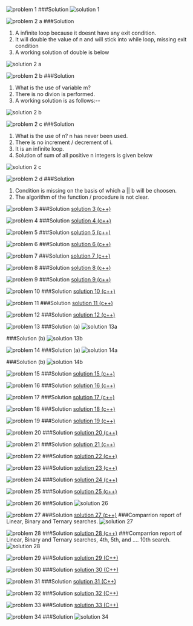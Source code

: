 ![problem 1](https://github.com/cpp-rakesh/DiscreteMathematicsAndItsApplications/blob/master/Chapter_3_Algorithms/3.1_Algorithms/Exercises/repo/images/problem_1.jpg)
###Solution
![solution 1](https://github.com/cpp-rakesh/DiscreteMathematicsAndItsApplications/blob/master/Chapter_3_Algorithms/3.1_Algorithms/Exercises/repo/images/solution_1.jpg)


![problem 2 a](https://github.com/cpp-rakesh/DiscreteMathematicsAndItsApplications/blob/master/Chapter_3_Algorithms/3.1_Algorithms/Exercises/repo/images/problem_2_a.jpg)
###Solution
1. A infinite loop because it doesnt have any exit condition.
2. It will double the value of n and will stick into while loop, missing exit condition
3. A working solution of double is below

![solution 2 a](https://github.com/cpp-rakesh/DiscreteMathematicsAndItsApplications/blob/master/Chapter_3_Algorithms/3.1_Algorithms/Exercises/repo/images/solution_2_a.jpg)


![problem 2 b](https://github.com/cpp-rakesh/DiscreteMathematicsAndItsApplications/blob/master/Chapter_3_Algorithms/3.1_Algorithms/Exercises/repo/images/problem_2_b.jpg)
###Solution
1. What is the use of variable m?
2. There is no divion is performed.
3. A working solution is as follows:--

![solution 2 b](https://github.com/cpp-rakesh/DiscreteMathematicsAndItsApplications/blob/master/Chapter_3_Algorithms/3.1_Algorithms/Exercises/repo/images/solution_2_b.jpg)


![problem 2 c](https://github.com/cpp-rakesh/DiscreteMathematicsAndItsApplications/blob/master/Chapter_3_Algorithms/3.1_Algorithms/Exercises/repo/images/problem_2_c.jpg)
###Solution
1. What is the use of n? n has never been used.
2. There is no increment / decrement of i.
3. It is an infinite loop.
4. Solution of sum of all positive n integers is given below

![solution 2 c](https://github.com/cpp-rakesh/DiscreteMathematicsAndItsApplications/blob/master/Chapter_3_Algorithms/3.1_Algorithms/Exercises/repo/images/solution_2_c.jpg)


![problem 2 d](https://github.com/cpp-rakesh/DiscreteMathematicsAndItsApplications/blob/master/Chapter_3_Algorithms/3.1_Algorithms/Exercises/repo/images/problem_2_d.jpg)
###Solution
1. Condition is missing on the basis of which a || b will be choosen.
2. The algorithm of the function / procedure is not clear.


![problem 3](https://github.com/cpp-rakesh/DiscreteMathematicsAndItsApplications/blob/master/Chapter_3_Algorithms/3.1_Algorithms/Exercises/repo/images/problem_3.jpg)
###Solution
[solution 3 (c++)](https://github.com/cpp-rakesh/DiscreteMathematicsAndItsApplications/blob/master/Chapter_3_Algorithms/3.1_Algorithms/Exercises/repo/source/solution_3.cpp)


![problem 4](https://github.com/cpp-rakesh/DiscreteMathematicsAndItsApplications/blob/master/Chapter_3_Algorithms/3.1_Algorithms/Exercises/repo/images/problem_4.jpg)
###Solution
[solution 4 (c++)](https://github.com/cpp-rakesh/DiscreteMathematicsAndItsApplications/blob/master/Chapter_3_Algorithms/3.1_Algorithms/Exercises/repo/source/solution_4.cpp)


![problem 5](https://github.com/cpp-rakesh/DiscreteMathematicsAndItsApplications/blob/master/Chapter_3_Algorithms/3.1_Algorithms/Exercises/repo/images/problem_5.jpg)
###Solution
[solution 5 (c++)](https://github.com/cpp-rakesh/DiscreteMathematicsAndItsApplications/blob/master/Chapter_3_Algorithms/3.1_Algorithms/Exercises/repo/source/solution_5.cpp)


![problem 6](https://github.com/cpp-rakesh/DiscreteMathematicsAndItsApplications/blob/master/Chapter_3_Algorithms/3.1_Algorithms/Exercises/repo/images/problem_6.jpg)
###Solution
[solution 6 (c++)](https://github.com/cpp-rakesh/DiscreteMathematicsAndItsApplications/blob/master/Chapter_3_Algorithms/3.1_Algorithms/Exercises/repo/source/solution_6.cpp)


![problem 7](https://github.com/cpp-rakesh/DiscreteMathematicsAndItsApplications/blob/master/Chapter_3_Algorithms/3.1_Algorithms/Exercises/repo/images/problem_7.jpg)
###Solution
[solution 7 (c++)](https://github.com/cpp-rakesh/DiscreteMathematicsAndItsApplications/blob/master/Chapter_3_Algorithms/3.1_Algorithms/Exercises/repo/source/solution_7.cpp)


![problem 8](https://github.com/cpp-rakesh/DiscreteMathematicsAndItsApplications/blob/master/Chapter_3_Algorithms/3.1_Algorithms/Exercises/repo/images/problem_8.jpg)
###Solution
[solution 8 (c++)](https://github.com/cpp-rakesh/DiscreteMathematicsAndItsApplications/blob/master/Chapter_3_Algorithms/3.1_Algorithms/Exercises/repo/source/solution_8.cpp)


![problem 9](https://github.com/cpp-rakesh/DiscreteMathematicsAndItsApplications/blob/master/Chapter_3_Algorithms/3.1_Algorithms/Exercises/repo/images/problem_9.jpg)
###Solution
[solution 9 (c++)](https://github.com/cpp-rakesh/DiscreteMathematicsAndItsApplications/blob/master/Chapter_3_Algorithms/3.1_Algorithms/Exercises/repo/source/solution_9.cpp)


![problem 10](https://github.com/cpp-rakesh/DiscreteMathematicsAndItsApplications/blob/master/Chapter_3_Algorithms/3.1_Algorithms/Exercises/repo/images/problem_10.jpg)
###Solution
[solution 10 (c++)](https://github.com/cpp-rakesh/DiscreteMathematicsAndItsApplications/blob/master/Chapter_3_Algorithms/3.1_Algorithms/Exercises/repo/source/solution_10.cpp)


![problem 11](https://github.com/cpp-rakesh/DiscreteMathematicsAndItsApplications/blob/master/Chapter_3_Algorithms/3.1_Algorithms/Exercises/repo/images/problem_11.jpg)
###Solution
[solution 11 (c++)](https://github.com/cpp-rakesh/DiscreteMathematicsAndItsApplications/blob/master/Chapter_3_Algorithms/3.1_Algorithms/Exercises/repo/source/solution_11.cpp)


![problem 12](https://github.com/cpp-rakesh/DiscreteMathematicsAndItsApplications/blob/master/Chapter_3_Algorithms/3.1_Algorithms/Exercises/repo/images/problem_12.jpg)
###Solution
[solution 12 (c++)](https://github.com/cpp-rakesh/DiscreteMathematicsAndItsApplications/blob/master/Chapter_3_Algorithms/3.1_Algorithms/Exercises/repo/source/solution_12.cpp)


![problem 13](https://github.com/cpp-rakesh/DiscreteMathematicsAndItsApplications/blob/master/Chapter_3_Algorithms/3.1_Algorithms/Exercises/repo/images/problem_13.jpg)
###Solution (a)
![solution 13a](https://github.com/cpp-rakesh/DiscreteMathematicsAndItsApplications/blob/master/Chapter_3_Algorithms/3.1_Algorithms/Exercises/repo/images/solution_13_a.jpg)

###Solution (b)
![solution 13b](https://github.com/cpp-rakesh/DiscreteMathematicsAndItsApplications/blob/master/Chapter_3_Algorithms/3.1_Algorithms/Exercises/repo/images/solution_13_b.jpg)


![problem 14](https://github.com/cpp-rakesh/DiscreteMathematicsAndItsApplications/blob/master/Chapter_3_Algorithms/3.1_Algorithms/Exercises/repo/images/problem_14.jpg)
###Solution (a)
![solution 14a](https://github.com/cpp-rakesh/DiscreteMathematicsAndItsApplications/blob/master/Chapter_3_Algorithms/3.1_Algorithms/Exercises/repo/images/solution_14_a.jpg)

###Solution (b)
![solution 14b](https://github.com/cpp-rakesh/DiscreteMathematicsAndItsApplications/blob/master/Chapter_3_Algorithms/3.1_Algorithms/Exercises/repo/images/solution_14_b.jpg)


![problem 15](https://github.com/cpp-rakesh/DiscreteMathematicsAndItsApplications/blob/master/Chapter_3_Algorithms/3.1_Algorithms/Exercises/repo/images/problem_15.jpg)
###Solution
[solution 15 (c++)](https://github.com/cpp-rakesh/DiscreteMathematicsAndItsApplications/blob/master/Chapter_3_Algorithms/3.1_Algorithms/Exercises/repo/source/solution_15.cpp)


![problem 16](https://github.com/cpp-rakesh/DiscreteMathematicsAndItsApplications/blob/master/Chapter_3_Algorithms/3.1_Algorithms/Exercises/repo/images/problem_16.jpg)
###Solution
[solution 16 (c++)](https://github.com/cpp-rakesh/DiscreteMathematicsAndItsApplications/blob/master/Chapter_3_Algorithms/3.1_Algorithms/Exercises/repo/source/solution_16.cpp)


![problem 17](https://github.com/cpp-rakesh/DiscreteMathematicsAndItsApplications/blob/master/Chapter_3_Algorithms/3.1_Algorithms/Exercises/repo/images/problem_17.jpg)
###Solution
[solution 17 (c++)](https://github.com/cpp-rakesh/DiscreteMathematicsAndItsApplications/blob/master/Chapter_3_Algorithms/3.1_Algorithms/Exercises/repo/source/solution_17.cpp)


![problem 18](https://github.com/cpp-rakesh/DiscreteMathematicsAndItsApplications/blob/master/Chapter_3_Algorithms/3.1_Algorithms/Exercises/repo/images/problem_18.jpg)
###Solution
[solution 18 (c++)](https://github.com/cpp-rakesh/DiscreteMathematicsAndItsApplications/blob/master/Chapter_3_Algorithms/3.1_Algorithms/Exercises/repo/source/solution_18.cpp)


![problem 19](https://github.com/cpp-rakesh/DiscreteMathematicsAndItsApplications/blob/master/Chapter_3_Algorithms/3.1_Algorithms/Exercises/repo/images/problem_19.jpg)
###Solution
[solution 19 (c++)](https://github.com/cpp-rakesh/DiscreteMathematicsAndItsApplications/blob/master/Chapter_3_Algorithms/3.1_Algorithms/Exercises/repo/source/solution_19.cpp)


![problem 20](https://github.com/cpp-rakesh/DiscreteMathematicsAndItsApplications/blob/master/Chapter_3_Algorithms/3.1_Algorithms/Exercises/repo/images/problem_20.jpg)
###Solution
[solution 20 (c++)](https://github.com/cpp-rakesh/DiscreteMathematicsAndItsApplications/blob/master/Chapter_3_Algorithms/3.1_Algorithms/Exercises/repo/source/solution_20.cpp)


![problem 21](https://github.com/cpp-rakesh/DiscreteMathematicsAndItsApplications/blob/master/Chapter_3_Algorithms/3.1_Algorithms/Exercises/repo/images/problem_21.jpg)
###Solution
[solution 21 (c++)](https://github.com/cpp-rakesh/DiscreteMathematicsAndItsApplications/blob/master/Chapter_3_Algorithms/3.1_Algorithms/Exercises/repo/source/solution_21.cpp)


![problem 22](https://github.com/cpp-rakesh/DiscreteMathematicsAndItsApplications/blob/master/Chapter_3_Algorithms/3.1_Algorithms/Exercises/repo/images/problem_22.jpg)
###Solution
[solution 22 (c++)](https://github.com/cpp-rakesh/DiscreteMathematicsAndItsApplications/blob/master/Chapter_3_Algorithms/3.1_Algorithms/Exercises/repo/source/solution_22.cpp)


![problem 23](https://github.com/cpp-rakesh/DiscreteMathematicsAndItsApplications/blob/master/Chapter_3_Algorithms/3.1_Algorithms/Exercises/repo/images/problem_23.jpg)
###Solution
[solution 23 (c++)](https://github.com/cpp-rakesh/DiscreteMathematicsAndItsApplications/blob/master/Chapter_3_Algorithms/3.1_Algorithms/Exercises/repo/source/solution_23.cpp)


![problem 24](https://github.com/cpp-rakesh/DiscreteMathematicsAndItsApplications/blob/master/Chapter_3_Algorithms/3.1_Algorithms/Exercises/repo/images/problem_24.jpg)
###Solution
[solution 24 (c++)](https://github.com/cpp-rakesh/DiscreteMathematicsAndItsApplications/blob/master/Chapter_3_Algorithms/3.1_Algorithms/Exercises/repo/source/solution_24.cpp)


![problem 25](https://github.com/cpp-rakesh/DiscreteMathematicsAndItsApplications/blob/master/Chapter_3_Algorithms/3.1_Algorithms/Exercises/repo/images/problem_25.jpg)
###Solution
[solution 25 (c++)](https://github.com/cpp-rakesh/DiscreteMathematicsAndItsApplications/blob/master/Chapter_3_Algorithms/3.1_Algorithms/Exercises/repo/source/solution_25.cpp)


![problem 26](https://github.com/cpp-rakesh/DiscreteMathematicsAndItsApplications/blob/master/Chapter_3_Algorithms/3.1_Algorithms/Exercises/repo/images/problem_26.jpg)
###Solution
![solution 26](https://github.com/cpp-rakesh/DiscreteMathematicsAndItsApplications/blob/master/Chapter_3_Algorithms/3.1_Algorithms/Exercises/repo/images/solution_26.jpg)

![problem 27](https://github.com/cpp-rakesh/DiscreteMathematicsAndItsApplications/blob/master/Chapter_3_Algorithms/3.1_Algorithms/Exercises/repo/images/problem_27.jpg)
###Solution
[solution 27 (c++)](https://github.com/cpp-rakesh/DiscreteMathematicsAndItsApplications/blob/master/Chapter_3_Algorithms/3.1_Algorithms/Exercises/repo/source/solution_27.cpp)
###Comparrion report of Linear, Binary and Ternary searches.
![solution 27](https://github.com/cpp-rakesh/DiscreteMathematicsAndItsApplications/blob/master/Chapter_3_Algorithms/3.1_Algorithms/Exercises/repo/images/solution_27.jpg)

![problem 28](https://github.com/cpp-rakesh/DiscreteMathematicsAndItsApplications/blob/master/Chapter_3_Algorithms/3.1_Algorithms/Exercises/repo/images/problem_28.jpg)
###Solution
[solution 28 (c++)](https://github.com/cpp-rakesh/DiscreteMathematicsAndItsApplications/blob/master/Chapter_3_Algorithms/3.1_Algorithms/Exercises/repo/source/solution_28.cpp)
###Comparrion report of Linear, Binary and Ternary searches, 4th, 5th, and .... 10th search.
![solution 28](https://github.com/cpp-rakesh/DiscreteMathematicsAndItsApplications/blob/master/Chapter_3_Algorithms/3.1_Algorithms/Exercises/repo/images/solution_28.jpg)


![problem 29](https://github.com/cpp-rakesh/DiscreteMathematicsAndItsApplications/blob/master/Chapter_3_Algorithms/3.1_Algorithms/Exercises/repo/images/problem_29.jpg)
###Solution
[solution 29 (C++)](https://github.com/cpp-rakesh/DiscreteMathematicsAndItsApplications/blob/master/Chapter_3_Algorithms/3.1_Algorithms/Exercises/repo/source/solution_29.cpp)


![problem 30](https://github.com/cpp-rakesh/DiscreteMathematicsAndItsApplications/blob/master/Chapter_3_Algorithms/3.1_Algorithms/Exercises/repo/images/problem_30.jpg)
###Solution
[solution 30 (C++)](https://github.com/cpp-rakesh/DiscreteMathematicsAndItsApplications/blob/master/Chapter_3_Algorithms/3.1_Algorithms/Exercises/repo/source/solution_30.cpp)


![problem 31](https://github.com/cpp-rakesh/DiscreteMathematicsAndItsApplications/blob/master/Chapter_3_Algorithms/3.1_Algorithms/Exercises/repo/images/problem_31.jpg)
###Solution
[solution 31 (C++)](https://github.com/cpp-rakesh/DiscreteMathematicsAndItsApplications/blob/master/Chapter_3_Algorithms/3.1_Algorithms/Exercises/repo/source/solution_31.cpp)


![problem 32](https://github.com/cpp-rakesh/DiscreteMathematicsAndItsApplications/blob/master/Chapter_3_Algorithms/3.1_Algorithms/Exercises/repo/images/problem_32.jpg)
###Solution
[solution 32 (C++)](https://github.com/cpp-rakesh/DiscreteMathematicsAndItsApplications/blob/master/Chapter_3_Algorithms/3.1_Algorithms/Exercises/repo/source/solution_32.cpp)


![problem 33](https://github.com/cpp-rakesh/DiscreteMathematicsAndItsApplications/blob/master/Chapter_3_Algorithms/3.1_Algorithms/Exercises/repo/images/problem_33.jpg)
###Solution
[solution 33 (C++)](https://github.com/cpp-rakesh/DiscreteMathematicsAndItsApplications/blob/master/Chapter_3_Algorithms/3.1_Algorithms/Exercises/repo/source/solution_33.cpp)


![problem 34](https://github.com/cpp-rakesh/DiscreteMathematicsAndItsApplications/blob/master/Chapter_3_Algorithms/3.1_Algorithms/Exercises/repo/images/problem_34.jpg)
###Solution
![solution 34](https://github.com/cpp-rakesh/DiscreteMathematicsAndItsApplications/blob/master/Chapter_3_Algorithms/3.1_Algorithms/Exercises/repo/images/solution_34.jpg)
